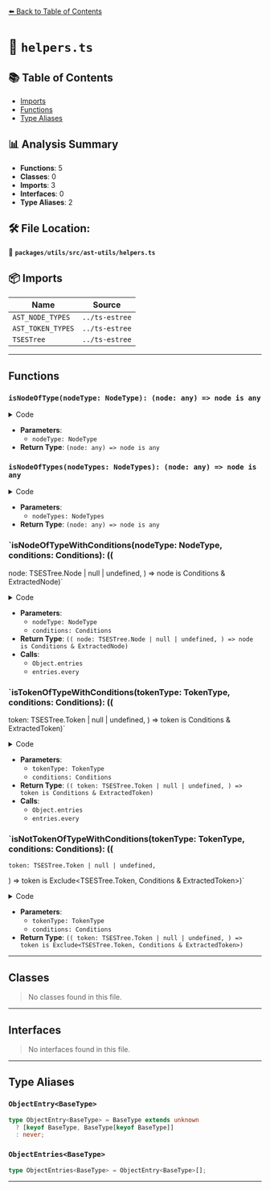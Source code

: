 [⬅️ Back to Table of Contents](../../../../index.md)

# 📄 `helpers.ts`

## 📚 Table of Contents

- [Imports](#imports)
- [Functions](#functions)
- [Type Aliases](#type-aliases)

## 📊 Analysis Summary

- **Functions**: 5
- **Classes**: 0
- **Imports**: 3
- **Interfaces**: 0
- **Type Aliases**: 2

## 🛠️ File Location:
📂 **`packages/utils/src/ast-utils/helpers.ts`**

## 📦 Imports

| Name | Source |
|------|--------|
| `AST_NODE_TYPES` | `../ts-estree` |
| `AST_TOKEN_TYPES` | `../ts-estree` |
| `TSESTree` | `../ts-estree` |


---

## Functions

### `isNodeOfType(nodeType: NodeType): (node: any) => node is any`

<details><summary>Code</summary>

```ts
<NodeType extends AST_NODE_TYPES>(nodeType: NodeType) =>
  (
    node: TSESTree.Node | null | undefined,
  ): node is Extract<TSESTree.Node, { type: NodeType }> =>
    node?.type === nodeType
```
</details>

- **Parameters**:
  - `nodeType: NodeType`
- **Return Type**: `(node: any) => node is any`
### `isNodeOfTypes(nodeTypes: NodeTypes): (node: any) => node is any`

<details><summary>Code</summary>

```ts
<NodeTypes extends readonly AST_NODE_TYPES[]>(nodeTypes: NodeTypes) =>
  (
    node: TSESTree.Node | null | undefined,
  ): node is Extract<TSESTree.Node, { type: NodeTypes[number] }> =>
    !!node && nodeTypes.includes(node.type)
```
</details>

- **Parameters**:
  - `nodeTypes: NodeTypes`
- **Return Type**: `(node: any) => node is any`
### `isNodeOfTypeWithConditions(nodeType: NodeType, conditions: Conditions): ((
  node: TSESTree.Node | null | undefined,
) => node is Conditions & ExtractedNode)`

<details><summary>Code</summary>

```ts
<
  NodeType extends AST_NODE_TYPES,
  ExtractedNode extends Extract<TSESTree.Node, { type: NodeType }>,
  Conditions extends Partial<ExtractedNode>,
>(
  nodeType: NodeType,
  conditions: Conditions,
): ((
  node: TSESTree.Node | null | undefined,
) => node is Conditions & ExtractedNode) => {
  const entries = Object.entries(conditions) as ObjectEntries<TSESTree.Node>;

  return (
    node: TSESTree.Node | null | undefined,
  ): node is Conditions & ExtractedNode =>
    node?.type === nodeType &&
    entries.every(([key, value]) => node[key as keyof TSESTree.Node] === value);
}
```
</details>

- **Parameters**:
  - `nodeType: NodeType`
  - `conditions: Conditions`
- **Return Type**: `((
  node: TSESTree.Node | null | undefined,
) => node is Conditions & ExtractedNode)`
- **Calls**:
  - `Object.entries`
  - `entries.every`
### `isTokenOfTypeWithConditions(tokenType: TokenType, conditions: Conditions): ((
  token: TSESTree.Token | null | undefined,
) => token is Conditions & ExtractedToken)`

<details><summary>Code</summary>

```ts
<
  TokenType extends AST_TOKEN_TYPES,
  // This is technically unsafe, but we find it useful to extract out the type
  // eslint-disable-next-line @typescript-eslint/no-unnecessary-type-parameters
  ExtractedToken extends Extract<TSESTree.Token, { type: TokenType }>,
  Conditions extends Partial<{ type: TokenType } & TSESTree.Token>,
>(
  tokenType: TokenType,
  conditions: Conditions,
): ((
  token: TSESTree.Token | null | undefined,
) => token is Conditions & ExtractedToken) => {
  const entries = Object.entries(conditions) as ObjectEntries<TSESTree.Token>;

  return (
    token: TSESTree.Token | null | undefined,
  ): token is Conditions & ExtractedToken =>
    token?.type === tokenType &&
    entries.every(
      ([key, value]) => token[key as keyof TSESTree.Token] === value,
    );
}
```
</details>

- **Parameters**:
  - `tokenType: TokenType`
  - `conditions: Conditions`
- **Return Type**: `((
  token: TSESTree.Token | null | undefined,
) => token is Conditions & ExtractedToken)`
- **Calls**:
  - `Object.entries`
  - `entries.every`
### `isNotTokenOfTypeWithConditions(tokenType: TokenType, conditions: Conditions): ((
    token: TSESTree.Token | null | undefined,
  ) => token is Exclude<TSESTree.Token, Conditions & ExtractedToken>)`

<details><summary>Code</summary>

```ts
<
    TokenType extends AST_TOKEN_TYPES,
    ExtractedToken extends Extract<TSESTree.Token, { type: TokenType }>,
    Conditions extends Partial<ExtractedToken>,
  >(
    tokenType: TokenType,
    conditions: Conditions,
  ): ((
    token: TSESTree.Token | null | undefined,
  ) => token is Exclude<TSESTree.Token, Conditions & ExtractedToken>) =>
  (token): token is Exclude<TSESTree.Token, Conditions & ExtractedToken> =>
    !isTokenOfTypeWithConditions(tokenType, conditions)(token)
```
</details>

- **Parameters**:
  - `tokenType: TokenType`
  - `conditions: Conditions`
- **Return Type**: `((
    token: TSESTree.Token | null | undefined,
  ) => token is Exclude<TSESTree.Token, Conditions & ExtractedToken>)`

---

## Classes

> No classes found in this file.


---

## Interfaces

> No interfaces found in this file.


---

## Type Aliases

### `ObjectEntry<BaseType>`

```ts
type ObjectEntry<BaseType> = BaseType extends unknown
  ? [keyof BaseType, BaseType[keyof BaseType]]
  : never;
```

### `ObjectEntries<BaseType>`

```ts
type ObjectEntries<BaseType> = ObjectEntry<BaseType>[];
```


---